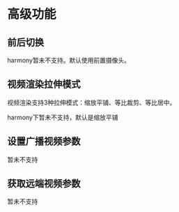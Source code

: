 # 高级功能

## 前后切换
harmony暂未不支持。默认使用前置摄像头。

## 视频渲染拉伸模式

视频渲染支持3种拉伸模式：缩放平铺、等比裁剪、等比居中。

harmony下暂未不支持，默认是缩放平铺


## 设置广播视频参数

暂未不支持

## 获取远端视频参数

暂未不支持
